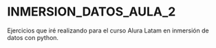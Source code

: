 # INMERSION_DATOS_AULA_2
Ejercicios que iré realizando para el curso Alura Latam en inmersión de datos con python.
